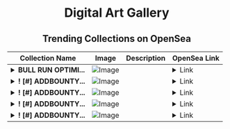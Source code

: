 <div align="center">

# Digital Art Gallery

## Trending Collections on OpenSea

| Collection Name                       | Image                                                                                     | Description                       | OpenSea Link                                                                                          |
|---------------------------------------|-------------------------------------------------------------------------------------------|-----------------------------------|--------------------------------------------------------------------------------------------------------|
| **<details><summary>BULL RUN OPTIMI...</summary>BULL RUN OPTIMISM</details>** | ![Image](https://i.seadn.io/s/raw/files/fb4817711ff1869cd86cb1bc8157fffa.jpg?w=500&auto=format?w=200&auto=format) |  | <details><summary>Link</summary>[BULL RUN OPTIMISM](https://opensea.io/collection/bull-run-optimism-3)</details> |
| **<details><summary>! [#] ADDBОUNTY...</summary>! [#] ADDBОUNTY. COM</details>** | ![Image](https://i.seadn.io/s/raw/files/5cd09508f901fe268803ebd55bb5ffb4.png?w=500&auto=format?w=200&auto=format) |  | <details><summary>Link</summary>[! [#] ADDBОUNTY. COM](https://opensea.io/collection/addbounty-com-55)</details> |
| **<details><summary>! [#] ADDBОUNTY...</summary>! [#] ADDBОUNTY. COM</details>** | ![Image](https://i.seadn.io/s/raw/files/f09557df2d58ac8b8d53d6ad8972dace.png?w=500&auto=format?w=200&auto=format) |  | <details><summary>Link</summary>[! [#] ADDBОUNTY. COM](https://opensea.io/collection/addbounty-com-54)</details> |
| **<details><summary>! [#] ADDBОUNTY...</summary>! [#] ADDBОUNTY. COM</details>** | ![Image](https://i.seadn.io/s/raw/files/0e3dddf70c4adf9a0a15c36845db20b9.png?w=500&auto=format?w=200&auto=format) |  | <details><summary>Link</summary>[! [#] ADDBОUNTY. COM](https://opensea.io/collection/addbounty-com-53)</details> |
| **<details><summary>! [#] ADDBОUNTY...</summary>! [#] ADDBОUNTY. COM</details>** | ![Image](https://i.seadn.io/s/raw/files/6aa5697c5d5e9cb7722f1e4dab81aa04.png?w=500&auto=format?w=200&auto=format) |  | <details><summary>Link</summary>[! [#] ADDBОUNTY. COM](https://opensea.io/collection/addbounty-com-52)</details> |

</div>